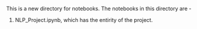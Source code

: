 This is a new directory for notebooks.
The notebooks in this directory are - 
1. NLP_Project.ipynb, which has the entirity of the project.
